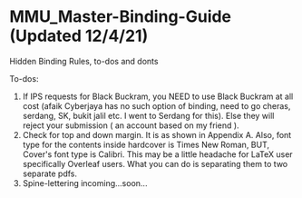 # MMU_Master-Binding-Guide (Updated 12/4/21)
Hidden Binding Rules, to-dos and donts

To-dos:

1. If IPS requests for Black Buckram, you NEED to use Black Buckram at all cost (afaik Cyberjaya has no such option of binding, need to go cheras, serdang, SK, bukit jalil etc. I went to Serdang for this). Else they will reject your submission ( an account based on my friend ).
2. Check for top and down margin. It is as shown in Appendix A. Also, font type for the contents inside hardcover is Times New Roman, BUT, Cover's font type is Calibri. This may be a little headache for LaTeX user specifically Overleaf users. What you can do is separating them to two separate pdfs.
3. Spine-lettering incoming...soon...
